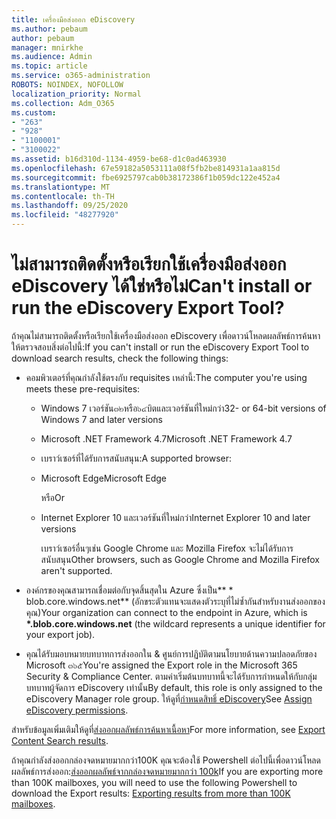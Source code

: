 ```yaml
---
title: เครื่องมือส่งออก eDiscovery
ms.author: pebaum
author: pebaum
manager: mnirkhe
ms.audience: Admin
ms.topic: article
ms.service: o365-administration
ROBOTS: NOINDEX, NOFOLLOW
localization_priority: Normal
ms.collection: Adm_O365
ms.custom:
- "263"
- "928"
- "1100001"
- "3100022"
ms.assetid: b16d310d-1134-4959-be68-d1c0ad463930
ms.openlocfilehash: 67e59182a5053111a08f5fb2be814931a1aa815d
ms.sourcegitcommit: fbe6925797cab0b38172386f1b059dc122e452a4
ms.translationtype: MT
ms.contentlocale: th-TH
ms.lasthandoff: 09/25/2020
ms.locfileid: "48277920"
---
```

# <a name="cant-install-or-run-the-ediscovery-export-tool"></a><span data-ttu-id="1e71c-102">ไม่สามารถติดตั้งหรือเรียกใช้เครื่องมือส่งออก eDiscovery ได้ใช่หรือไม่</span><span class="sxs-lookup"><span data-stu-id="1e71c-102">Can't install or run the eDiscovery Export Tool?</span></span>

<span data-ttu-id="1e71c-103">ถ้าคุณไม่สามารถติดตั้งหรือเรียกใช้เครื่องมือส่งออก eDiscovery เพื่อดาวน์โหลดผลลัพธ์การค้นหาให้ตรวจสอบสิ่งต่อไปนี้:</span><span class="sxs-lookup"><span data-stu-id="1e71c-103">If you can't install or run the eDiscovery Export Tool to download search results, check the following things:</span></span>
  
- <span data-ttu-id="1e71c-104">คอมพิวเตอร์ที่คุณกำลังใช้ตรงกับ requisites เหล่านี้:</span><span class="sxs-lookup"><span data-stu-id="1e71c-104">The computer you're using meets these pre-requisites:</span></span>

  - <span data-ttu-id="1e71c-105">Windows 7 เวอร์ชัน๓๒หรือ๖๔บิตและเวอร์ชันที่ใหม่กว่า</span><span class="sxs-lookup"><span data-stu-id="1e71c-105">32- or 64-bit versions of Windows 7 and later versions</span></span>

  - <span data-ttu-id="1e71c-106">Microsoft .NET Framework 4.7</span><span class="sxs-lookup"><span data-stu-id="1e71c-106">Microsoft .NET Framework 4.7</span></span>

  - <span data-ttu-id="1e71c-107">เบราว์เซอร์ที่ได้รับการสนับสนุน:</span><span class="sxs-lookup"><span data-stu-id="1e71c-107">A supported browser:</span></span>

  - <span data-ttu-id="1e71c-108">Microsoft Edge</span><span class="sxs-lookup"><span data-stu-id="1e71c-108">Microsoft Edge</span></span>

    <span data-ttu-id="1e71c-109">หรือ</span><span class="sxs-lookup"><span data-stu-id="1e71c-109">Or</span></span>

  - <span data-ttu-id="1e71c-110">Internet Explorer 10 และเวอร์ชันที่ใหม่กว่า</span><span class="sxs-lookup"><span data-stu-id="1e71c-110">Internet Explorer 10 and later versions</span></span>

    <span data-ttu-id="1e71c-111">เบราว์เซอร์อื่นๆเช่น Google Chrome และ Mozilla Firefox จะไม่ได้รับการสนับสนุน</span><span class="sxs-lookup"><span data-stu-id="1e71c-111">Other browsers, such as Google Chrome and Mozilla Firefox aren't supported.</span></span>

- <span data-ttu-id="1e71c-112">องค์กรของคุณสามารถเชื่อมต่อกับจุดสิ้นสุดใน Azure ซึ่งเป็น\*\* \* blob.core.windows.net\*\* (อักขระตัวแทนจะแสดงตัวระบุที่ไม่ซ้ำกันสำหรับงานส่งออกของคุณ)</span><span class="sxs-lookup"><span data-stu-id="1e71c-112">Your organization can connect to the endpoint in Azure, which is **\*.blob.core.windows.net** (the wildcard represents a unique identifier for your export job).</span></span>

- <span data-ttu-id="1e71c-113">คุณได้รับมอบหมายบทบาทการส่งออกใน &amp; ศูนย์การปฏิบัติตามนโยบายด้านความปลอดภัยของ Microsoft ๓๖๕</span><span class="sxs-lookup"><span data-stu-id="1e71c-113">You're assigned the Export role in the Microsoft 365 Security &amp; Compliance Center.</span></span> <span data-ttu-id="1e71c-114">ตามค่าเริ่มต้นบทบาทนี้จะได้รับการกำหนดให้กับกลุ่มบทบาทผู้จัดการ eDiscovery เท่านั้น</span><span class="sxs-lookup"><span data-stu-id="1e71c-114">By default, this role is only assigned to the eDiscovery Manager role group.</span></span> <span data-ttu-id="1e71c-115">ให้ดูที่[กำหนดสิทธิ์ eDiscovery](https://docs.microsoft.com/microsoft-365/compliance/assign-ediscovery-permissions)</span><span class="sxs-lookup"><span data-stu-id="1e71c-115">See [Assign eDiscovery permissions](https://docs.microsoft.com/microsoft-365/compliance/assign-ediscovery-permissions).</span></span>

<span data-ttu-id="1e71c-116">สำหรับข้อมูลเพิ่มเติมให้ดูที่[ส่งออกผลลัพธ์การค้นหาเนื้อหา](https://docs.microsoft.com/microsoft-365/compliance/export-search-results)</span><span class="sxs-lookup"><span data-stu-id="1e71c-116">For more information, see [Export Content Search results](https://docs.microsoft.com/microsoft-365/compliance/export-search-results).</span></span>

<span data-ttu-id="1e71c-117">ถ้าคุณกำลังส่งออกกล่องจดหมายมากกว่า100K คุณจะต้องใช้ Powershell ต่อไปนี้เพื่อดาวน์โหลดผลลัพธ์การส่งออก:[ส่งออกผลลัพธ์จากกล่องจดหมายมากกว่า 100k](https://docs.microsoft.com/microsoft-365/compliance/export-search-results?view=o365-worldwide%23exporting-results-from-more-than-100000-mailboxes)</span><span class="sxs-lookup"><span data-stu-id="1e71c-117">If you are exporting more than 100K mailboxes, you will need to use the following Powershell to download the Export results:  [Exporting results from more than 100K mailboxes](https://docs.microsoft.com/microsoft-365/compliance/export-search-results?view=o365-worldwide%23exporting-results-from-more-than-100000-mailboxes).</span></span>